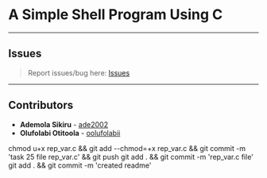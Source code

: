 # A Simple Shell Program Using C

---

## Issues

> Report issues/bug here: [Issues](https://github.com/oolufolabii/simple_shell/issues)

---

## Contributors

+ **Ademola Sikiru** - [ade2002](https://github.com/Ade2002/)
+ **Olufolabi Otitoola** - [oolufolabii](github.com/oolufolabii/)


chmod u+x rep_var.c && git add --chmod=+x rep_var.c && git commit -m 'task 25 file rep_var.c' && git push
git add .  && git commit -m 'rep_var.c file'
git add . && git commit -m 'created readme'
